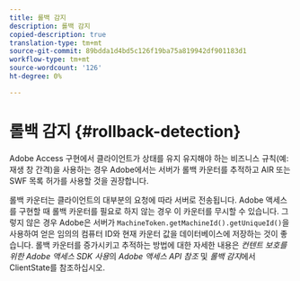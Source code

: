 ```yaml
---
title: 롤백 감지
description: 롤백 감지
copied-description: true
translation-type: tm+mt
source-git-commit: 89bdda1d4bd5c126f19ba75a819942df901183d1
workflow-type: tm+mt
source-wordcount: '126'
ht-degree: 0%

---
```



# 롤백 감지 {#rollback-detection}

Adobe Access 구현에서 클라이언트가 상태를 유지 유지해야 하는 비즈니스 규칙(예: 재생 창 간격)을 사용하는 경우 Adobe에서는 서버가 롤백 카운터를 추적하고 AIR 또는 SWF 목록 허가를 사용할 것을 권장합니다.

롤백 카운터는 클라이언트의 대부분의 요청에 따라 서버로 전송됩니다. Adobe 액세스를 구현할 때 롤백 카운터를 필요로 하지 않는 경우 이 카운터를 무시할 수 있습니다. 그렇지 않은 경우 Adobe은 서버가 `MachineToken.getMachineId().getUniqueId()`을 사용하여 얻은 임의의 컴퓨터 ID와 현재 카운터 값을 데이터베이스에 저장하는 것이 좋습니다. 롤백 카운터를 증가시키고 추적하는 방법에 대한 자세한 내용은 *컨텐트 보호를 위한 Adobe 액세스 SDK 사용*&#x200B;의 *Adobe 액세스 API 참조* 및 *롤백 감지*&#x200B;에서 ClientState를 참조하십시오.
